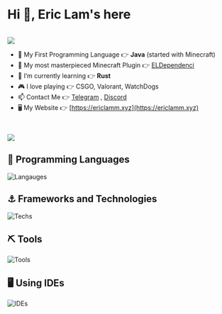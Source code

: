 # Hi 👋, Eric Lam's here
<!-- hidden -->
<img height="1" width="1" src="https://komarev.com/ghpvc/?username=eric2788&label=Profile%20views&color=0e75b6&style=flat" alt="eric2788" />
<p align="left"><img src="https://github-stats-alpha.vercel.app/api?username=eric2788&show_icons=true&count_private=true"></img></p>

- 👶 My First Programming Language 👉 **Java** (started with Minecraft)
- 👯 My most masterpieced Minecraft Plugin 👉 [ELDependenci](https://github.com/eldependenci)
- 🌱 I’m currently learning 👉 **Rust**
- 🎮 I love playing 👉 CSGO, Valorant, WatchDogs
- 📫 Contact Me 👉 [Telegram](https://t.me/eric1008818) , [Discord](https://discord.gg/Mt6jP4r)
- 🖥 My Website 👉 [https://ericlamm.xyz](https://ericlamm.xyz)

<br>
<p><img src="https://github-readme-stats.vercel.app/api/top-langs?username=eric2788&show_icons=true&locale=en&layout=compact&hide=html"></img></p>

## 📌 Programming Languages

![Langauges](https://skillicons.dev/icons?i=java,cs,python,js,ts,go,dart,html,css,kotlin&perline=10)

## ⚓ Frameworks and Technologies

![Techs](https://skillicons.dev/icons?i=regex,jquery,tailwindcss,androidstudio,flutter,react,vuejs,vuetify,materialui,playwright,wasm,dotnet,spring,expressjs&perline=10)
  
## ⛏ Tools

![Tools](https://go-skill-icons.vercel.app/api/icons?i=docker,svn,git,github,gitlab,githubactions,jenkins,githubcopilot,nginx,firebase,linux,mongodb,mysql,postgres,redis,webpack,pnpm,maven&perline=10)
  
## 🖥️ Using IDEs

![IDEs](https://skillicons.dev/icons?i=idea,vscode,visualstudio)
